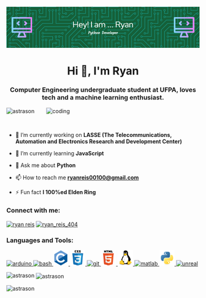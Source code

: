 ![Header](./github-header-image.png)
<h1 align="center">Hi 👋, I'm Ryan</h1>
<h3 align="center">Computer Engineering undergraduate student at UFPA, loves tech and a machine learning enthusiast.</h3>
<img align="right" alt="coding" width="400" src="https://tenor.com/pt-BR/view/aesthetic-typing-keyboard-computer-asset-gif-17295151?utm_source=share-button&utm_medium=Social&utm_content=pinterest">

<p align="left"> <img src="https://komarev.com/ghpvc/?username=astrason&label=Profile%20views&color=0e75b6&style=flat" alt="astrason" /> </p>

<p align="left"> <a href="https://twitter.com/" target="blank"><img src="https://img.shields.io/twitter/follow/?logo=twitter&style=for-the-badge" alt="" /></a> </p>

- 🔭 I’m currently working on **LASSE (The Telecommunications, Automation and Electronics Research and Development Center)**

- 🌱 I’m currently learning **JavaScript**

- 💬 Ask me about **Python**

- 📫 How to reach me **ryanreis00100@gmail.com**

- ⚡ Fun fact **I 100%ed Elden Ring**

<h3 align="left">Connect with me:</h3>
<p align="left">
<a href="https://linkedin.com/in/ryan reis" target="blank"><img align="center" src="https://raw.githubusercontent.com/rahuldkjain/github-profile-readme-generator/master/src/images/icons/Social/linked-in-alt.svg" alt="ryan reis" height="30" width="40" /></a>
<a href="https://instagram.com/ryan_reis_404" target="blank"><img align="center" src="https://raw.githubusercontent.com/rahuldkjain/github-profile-readme-generator/master/src/images/icons/Social/instagram.svg" alt="ryan_reis_404" height="30" width="40" /></a>
</p>

<h3 align="left">Languages and Tools:</h3>
<p align="left"> <a href="https://www.arduino.cc/" target="_blank" rel="noreferrer"> <img src="https://cdn.worldvectorlogo.com/logos/arduino-1.svg" alt="arduino" width="40" height="40"/> </a> <a href="https://www.gnu.org/software/bash/" target="_blank" rel="noreferrer"> <img src="https://www.vectorlogo.zone/logos/gnu_bash/gnu_bash-icon.svg" alt="bash" width="40" height="40"/> </a> <a href="https://www.cprogramming.com/" target="_blank" rel="noreferrer"> <img src="https://raw.githubusercontent.com/devicons/devicon/master/icons/c/c-original.svg" alt="c" width="40" height="40"/> </a> <a href="https://www.w3schools.com/css/" target="_blank" rel="noreferrer"> <img src="https://raw.githubusercontent.com/devicons/devicon/master/icons/css3/css3-original-wordmark.svg" alt="css3" width="40" height="40"/> </a> <a href="https://git-scm.com/" target="_blank" rel="noreferrer"> <img src="https://www.vectorlogo.zone/logos/git-scm/git-scm-icon.svg" alt="git" width="40" height="40"/> </a> <a href="https://www.w3.org/html/" target="_blank" rel="noreferrer"> <img src="https://raw.githubusercontent.com/devicons/devicon/master/icons/html5/html5-original-wordmark.svg" alt="html5" width="40" height="40"/> </a> <a href="https://www.linux.org/" target="_blank" rel="noreferrer"> <img src="https://raw.githubusercontent.com/devicons/devicon/master/icons/linux/linux-original.svg" alt="linux" width="40" height="40"/> </a> <a href="https://www.mathworks.com/" target="_blank" rel="noreferrer"> <img src="https://upload.wikimedia.org/wikipedia/commons/2/21/Matlab_Logo.png" alt="matlab" width="40" height="40"/> </a> <a href="https://www.python.org" target="_blank" rel="noreferrer"> <img src="https://raw.githubusercontent.com/devicons/devicon/master/icons/python/python-original.svg" alt="python" width="40" height="40"/> </a> <a href="https://unrealengine.com/" target="_blank" rel="noreferrer"> <img src="https://raw.githubusercontent.com/kenangundogan/fontisto/036b7eca71aab1bef8e6a0518f7329f13ed62f6b/icons/svg/brand/unreal-engine.svg" alt="unreal" width="40" height="40"/> </a> </p>

<p><img align="left" src="https://github-readme-stats.vercel.app/api/top-langs?username=astrason&show_icons=true&locale=en&layout=compact" alt="astrason" /></p>

<p>&nbsp;<img align="center" src="https://github-readme-stats.vercel.app/api?username=astrason&show_icons=true&locale=en" alt="astrason" /></p>

<p><img align="center" src="https://github-readme-streak-stats.herokuapp.com/?user=astrason&" alt="astrason" /></p>
